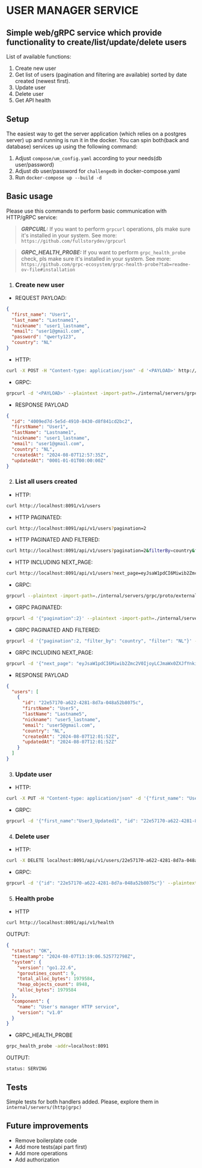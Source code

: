 # USER MANAGER SERVICE

## Simple web/gRPC service which provide functionality to create/list/update/delete users
List of available functions:

1. Create new user
2. Get list of users (pagination and filtering are available) sorted by date created (newest first).
3. Update user
4. Delete user
5. Get API health

## Setup

The easiest way to get the server application (which relies on a postgres server) up and running is run it in the docker.
You can spin both(back and database) services up using the following command:
1. Adjust `compose/um_config.yaml` according to your needs(db user/password)
2. Adjust db user/password for `challengedb` in docker-compose.yaml
3. Run `docker-compose up --build -d`

## Basic usage

Please use this commands to perform basic communication with HTTP/gRPC service:
>**_GRPCURL:_** If you want to perform `grpcurl` operations, pls make sure it's installed in your system. See more: `https://github.com/fullstorydev/grpcurl`

>**_GRPC_HEALTH_PROBE:_** If you want to perform `grpc_health_probe` check, pls make sure it's installed in your system. See more: `https://github.com/grpc-ecosystem/grpc-health-probe?tab=readme-ov-file#installation`

1. ### Create new user
- REQUEST PAYLOAD:
```json
{
  "first_name": "User1", 
  "last_name": "Lastname1", 
  "nickname": "user1_lastname", 
  "email": "user1@gmail.com", 
  "password": "qwerty123", 
  "country": "NL"
}
```
- HTTP: 
```bash
curl -X POST -H "Content-type: application/json" -d '<PAYLOAD>' http://localhost:8091/v1/users
```
- GRPC:
```bash
grpcurl -d '<PAYLOAD>' --plaintext -import-path=./internal/servers/grpc/proto/external -import-path=./internal/servers/grpc/proto/user-manager/v1/ -proto service.proto localhost:8091 user_manager.v1.UserManager/CreateUser
```
- RESPONSE PAYLOAD
```json
{
  "id": "4009ed7d-5e5d-4910-8430-d8f841cd2bc2",
  "firstName": "User1",
  "lastName": "Lastname1",
  "nickname": "user1_lastname",
  "email": "user1@gmail.com",
  "country": "NL",
  "createdAt": "2024-08-07T12:57:35Z",
  "updatedAt": "0001-01-01T00:00:00Z"
}
```

2. ### List all users created
- HTTP: 
```bash
curl http://localhost:8091/v1/users
```
- HTTP PAGINATED: 
```bash
curl http://localhost:8091/api/v1/users?pagination=2
```
- HTTP PAGINATED AND FILTERED:
```bash
curl http://localhost:8091/api/v1/users?pagination=2&filterBy=country&filter=NL
```
- HTTP INCLUDING NEXT_PAGE:
```bash
curl http://localhost:8091/api/v1/users?next_page=eyJsaW1pdCI6Miwib2Zmc2V0IjoyLCJmaWx0ZXJfYnkiOiIiLCJmaWx0ZXIiOiIiLCJ0aW1lIjoiMjAyNC0wOC0wNFQyMjo1NDo1My4xMTIzNzErMDI6MDAifQ==
```
- GRPC:
```bash
grpcurl --plaintext -import-path=./internal/servers/grpc/proto/external -import-path=./internal/servers/grpc/proto/user-manager/v1/ -proto service.proto localhost:8091 user_manager.v1.UserManager/ListUsers
```
- GRPC PAGINATED:
```bash
grpcurl -d '{"pagination":2}' --plaintext -import-path=./internal/servers/grpc/proto/external -import-path=./internal/servers/grpc/proto/user-manager/v1/ -proto service.proto localhost:8091 user_manager.v1.UserManager/ListUsers
```
- GRPC PAGINATED AND FILTERED:
```bash
grpcurl -d '{"pagination":2, "filter_by": "country", "filter": "NL"}' --plaintext -import-path=./internal/servers/grpc/proto/external -import-path=./internal/servers/grpc/proto/user-manager/v1/ -proto service.proto localhost:8091 user_manager.v1.UserManager/ListUsers
```
- GRPC INCLUDING NEXT_PAGE:
```bash
grpcurl -d '{"next_page": "eyJsaW1pdCI6Miwib2Zmc2V0IjoyLCJmaWx0ZXJfYnkiOiIiLCJmaWx0ZXIiOiIiLCJ0aW1lIjoiMjAyNC0wOC0wNFQyMjo1NDo1My4xMTIzNzErMDI6MDAifQ=="}' --plaintext -import-path=./internal/servers/grpc/proto/external -import-path=./internal/servers/grpc/proto/user-manager/v1/ -proto service.proto localhost:8091 user_manager.v1.UserManager/ListUsers
```
- RESPONSE PAYLOAD
```json
{
  "users": [
    {
      "id": "22e57170-a622-4281-8d7a-048a52b8075c",
      "firstName": "User5",
      "lastName": "Lastname5",
      "nickname": "user5_lastname",
      "email": "user5@gmail.com",
      "country": "NL",
      "createdAt": "2024-08-07T12:01:52Z",
      "updatedAt": "2024-08-07T12:01:52Z"
    }
  ]
}
```

3. ### Update user
- HTTP:
```bash
curl -X PUT -H "Content-type: application/json" -d '{"first_name": "User1_Updated"}' http://localhost:8091/api/v1/users/22e57170-a622-4281-8d7a-048a52b8075c
```
- GRPC:
```bash
grpcurl -d '{"first_name":"User3_Updated1", "id": "22e57170-a622-4281-8d7a-048a52b8075c"}' --plaintext -import-path=./internal/servers/grpc/proto/external -import-path=./internal/servers/grpc/proto/user-manager/v1/ -proto service.proto localhost:8091 user_manager.v1.UserManager/UpdateUser
```

4. ### Delete user
- HTTP:
```bash
curl -X DELETE localhost:8091/api/v1/users/22e57170-a622-4281-8d7a-048a52b8075c
```
- GRPC:
```bash
grpcurl -d '{"id": "22e57170-a622-4281-8d7a-048a52b8075c"}' --plaintext -import-path=./internal/servers/grpc/proto/external -import-path=./internal/servers/grpc/proto/user-manager/v1/ -proto service.proto localhost:8091 user_manager.v1.UserManager/DeleteUser
```
5. ### Health probe
- HTTP
```bash
curl http://localhost:8091/api/v1/health
```
OUTPUT:
```json
{
  "status": "OK",
  "timestamp": "2024-08-07T13:19:06.525772798Z",
  "system": {
    "version": "go1.22.6",
    "goroutines_count": 9,
    "total_alloc_bytes": 1979584,
    "heap_objects_count": 8948,
    "alloc_bytes": 1979584
  },
  "component": {
    "name": "User's manager HTTP service",
    "version": "v1.0"
  }
}
```

- GRPC_HEALTH_PROBE
```bash
grpc_health_probe -addr=localhost:8091
```
OUTPUT:
```text
status: SERVING
```

## Tests ##
Simple tests for both handlers added. Please, explore them in `internal/servers/(http|grpc)`

## Future improvements ##
* Remove boilerplate code
* Add more tests(api part first)
* Add more operations
* Add authorization



